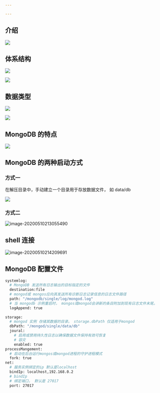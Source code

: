 ```yaml
---

---
```




##  介绍

![](https://gitee.com/qilitang/Img/raw/master/img/20200510205519.png)

## 体系结构

![](https://gitee.com/qilitang/Img/raw/master/img/20200510205610.png)

![](https://gitee.com/qilitang/Img/raw/master/img/20200510205710.png)

## 数据类型

![](https://gitee.com/qilitang/Img/raw/master/img/20200510210019.png)

![](https://gitee.com/qilitang/Img/raw/master/img/20200510205910.png)

## MongoDB 的特点

![](https://gitee.com/qilitang/Img/raw/master/img/20200510210125.png)

##  MongoDB 的两种启动方式

###  方式一

在解压目录中，手动建立一个目录用于存放数据文件， 如 data/db

![](https://gitee.com/qilitang/Img/raw/master/img/20200510212831.png)

### 方式二

![image-20200510213055490](https://gitee.com/qilitang/Img/raw/master/img/image-20200510213055490.png)

## shell 连接

![image-20200510214209691](https://gitee.com/qilitang/Img/raw/master/img/image-20200510214209691.png)

## MongoDB 配置文件

```bash
systemlog:
  # MongoDB 发送所有日志输出的目标指定的文件
  destination:file
  # mongod或 mongos应向其发送所有诊断日志记录信息的日志文件路径
  path: "/mongodb/single/log/mongod.log"
  # 当 mongodb 示例重启时， mongos或mongod会讲新的条目附加到现有日志文件末尾。
  logAppend: true
  
storage:
  # mongod 实例 存储其数据的目录。 storage.dbPath 仅适用于mongod
  dbPath: "/mongod/single/data/db"
  joural:
    # 启用或禁用持久性日志以确保数据文件保持有效可恢复
    # 容灾
    enabled: true
processMangement:
  # 启动在后台运行mongos或mongod进程的守护进程模式
  fork: true
net:
  # 服务实例绑定的ip 默认是localhost
  bindIp: localhost,192.168.0.2
  # bindIp
  # 绑定端口， 默认是 27017
  port: 27017
```

